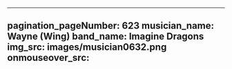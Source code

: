 ------
pagination_pageNumber: 623
musician_name: Wayne (Wing)
band_name: Imagine Dragons
img_src: images/musician0632.png
onmouseover_src: 
------
